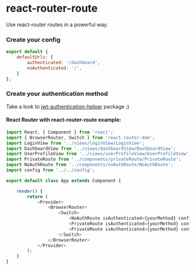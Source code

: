 # react-router-route

Use react-router routes in a powerful way.

### Create your config
```js
export default {
    defaultUrls: {
        authenticated: '/dashboard',
        noAuthenticated: '/',
    }
};
```

### Create your authentication method
Take a look to [jwt-authentication-helper](https://www.npmjs.com/package/jwt-authentication-helper "jwt-authentication-helper") package ;)

#### React Router with react-router-route example:
```js
import React, { Component } from 'react';
import { BrowserRouter, Switch } from 'react-router-dom';
import LoginView from '../views/loginView/LoginView';
import DashboardView from '../views/dashboardView/DashboardView';
import UserProfileView from '../views/userProfileView/UserProfileView';
import PrivateRoute from '../components/privateRoute/PrivateRoute';
import NoAuthRoute from '../components/noAuthRoute/NoAuthRoute';
import config from '../../config';

export default class App extends Component {

    render() {
        return (
            <Provider>
                <BrowserRouter>
                    <Switch>
                        <NoAuthRoute isAuthenticated={yourMethod} config={config} exact name="login" path="/" component={LoginView} />
                        <PrivateRoute isAuthenticated={yourMethod} config={config} exact path="/dashboard" component={DashboardView} />
                        <PrivateRoute isAuthenticated={yourMethod} config={config} exact path="/user" component={UserProfileView} />
                    </Switch>
                </BrowserRouter>
            </Provider>
        );
    }
}

```
